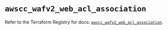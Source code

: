 # `awscc_wafv2_web_acl_association`

Refer to the Terraform Registry for docs: [`awscc_wafv2_web_acl_association`](https://registry.terraform.io/providers/hashicorp/awscc/0.70.0/docs/resources/wafv2_web_acl_association).
